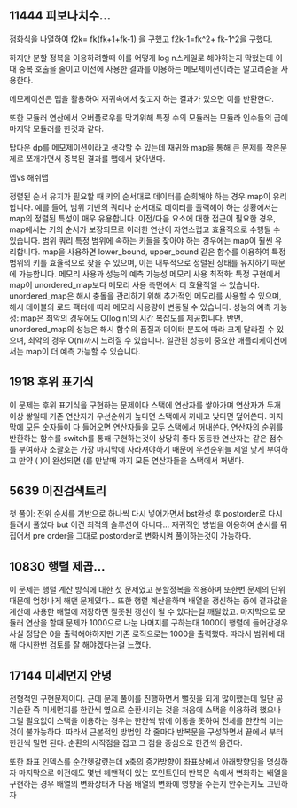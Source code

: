 
11444 피보나치수...
-
점화식을 나열하여 f2k= fk(fk+1+fk-1) 을 구했고
                         f2k-1=fk^2+ fk-1^2을 구했다. 

하지만 분할 정복을 이용하려할때 이를 어떻게 log n스케일로 해야하는지 막혔는데 이때 중복 호출을 
줄이고 이전에 사용한 결과를 이용하는 메모제이션이라는 알고리즘을 사용한다.

메모제이션은 맵을 활용하여 재귀속에서 찾고자 하는 결과가 있으면 이를 반환한다.

또한 모듈러 연산에서  오버플로우를 막기위해 특정 수의 모듈러는 모듈라 인수들의 곱에 마지막 모듈러를 한것과 같다.

탑다운 dp를 메모제이션이라고 생각할 수 있는데 재귀와 map을 통해 큰 문제를 작은문제로 쪼개가면서 중복된 결과를 맵에서 찾아낸다.

멥vs 해쉬맵

정렬된 순서 유지가 필요할 때
키의 순서대로 데이터를 순회해야 하는 경우 map이 유리합니다. 예를 들어, 범위 기반의 쿼리나 순서대로 데이터를 출력해야 하는 상황에서는 map의 정렬된 특성이 매우 유용합니다.
이전/다음 요소에 대한 접근이 필요한 경우, map에서는 키의 순서가 보장되므로 이러한 연산이 자연스럽고 효율적으로 수행될 수 있습니다.
범위 쿼리
특정 범위에 속하는 키들을 찾아야 하는 경우에는 map이 훨씬 유리합니다. map을 사용하면 lower_bound, upper_bound 같은 함수를 이용하여 특정 범위의 키를 효율적으로 찾을 수 있으며, 이는 내부적으로 정렬된 상태를 유지하기 때문에 가능합니다.
메모리 사용과 성능의 예측 가능성
메모리 사용 최적화: 특정 구현에서 map이 unordered_map보다 메모리 사용 측면에서 더 효율적일 수 있습니다. unordered_map은 해시 충돌을 관리하기 위해 추가적인 메모리를 사용할 수 있으며, 해시 테이블의 로드 팩터에 따라 메모리 사용량이 변동될 수 있습니다.
성능의 예측 가능성: map은 최악의 경우에도 O(log n)의 시간 복잡도를 제공합니다. 반면, unordered_map의 성능은 해시 함수의 품질과 데이터 분포에 따라 크게 달라질 수 있으며, 최악의 경우 O(n)까지 느려질 수 있습니다. 일관된 성능이 중요한 애플리케이션에서는 map이 더 예측 가능할 수 있습니다.




1918 후위 표기식
-
이 문제는 후위 표기식을 구현하는 문제이다 스택에 연산자를 쌓아가며 연산자가 두개 이상 쌓일때 기존 연산자가 우선순위가 높다면 스택에서 꺼내고 낮다면 덮어쓴다. 마지막에 모든 숫자들이 다 들어오면 연산자들을 모두 스택에서 꺼내쓴다. 연산자의 순위를 반환하는 함수를 switch를 통해 구현하는것이 상당히 좋다 동등한 연산자는 같은 점수를 부여하자 소괄호는 가장 마지막에 사라져야하기 때문에 우선순위늘
 제일 낮게 부여하고 만약 ( )이 완성되면 (를 만날때 까지 모든 연산자들을 스택에서 꺼낸다.

5639 이진검색트리
-
첫 풀이: 전위 순서를 기반으로 하나씩 다시 넣어가면서 bst완성 후 postorder로 다시 돌려서 풀었다 but 이건  최적의 솔루션이 아니다...
재귀적인 방법을 이용하여 순서를 뒤집어서 pre order을 그대로 postorder로 변화시켜 풀이하는것이 가능하다.



10830 행렬 제곱...
-
이 문제는 행렬 계산 방식에 대한 첫 문제였고 분할정복을 적용하며 또한번 문제의 단위때문에 엄청나게 해맨 문제였다...  또한 행렬 계산을하며 배열을 갱신하는 중에 결과값을 계산에 사용한 배열에 저장하면 잘못된 갱신이 될 수 있다는걸 깨달았고. 마지막으로 모듈러 연산을 할때 문제가 1000으로 나눈 나머지를 구하는대 1000이 행렬에 들어간경우 사실 정답은 0을 출력해야하지만
기존 로직으로는 1000을 출력했다.
따라서 범위에 대해 다시한번 검토를 잘 해야겠다는걸 느꼈다. 


17144 미세먼지 안녕
-
전형적인 구현문제이다. 근데 문제 풀이를 진행하면서 뻘짓을 되게 많이했는데 일단 공기순환 즉 미세먼지를 한칸씩 옆으로 순환시키는 것을 처음에 스택을 이용하려 했으나
그럴 필요없이 스택을 이용하는 경우는 한칸씩 밖에 이동을 못하여 전체를 한칸씩 미는 것이 불가능하다. 따라서 근본적인 방법인 각 줄마다 반복문을 구성하면서 끝에서 부터 한칸씩 밀면 된다.  순환의 시작점을 잡고 그 점을 중심으로 한칸씩 옮긴다. 

또한 좌표 인덱스를 순간헷갈렸는데 x축의 증가방향이  좌표상에서 아래방향임을 명심하자 마지막으로 이전에도 몇번 헤맨적이 있는 포인트인데 반복문 속에서 변화하는 배열을 구현하는 경우
배열의 변화상태가 다음 배열의 변화에 영향을 주는지 안주는지도 고민하자
